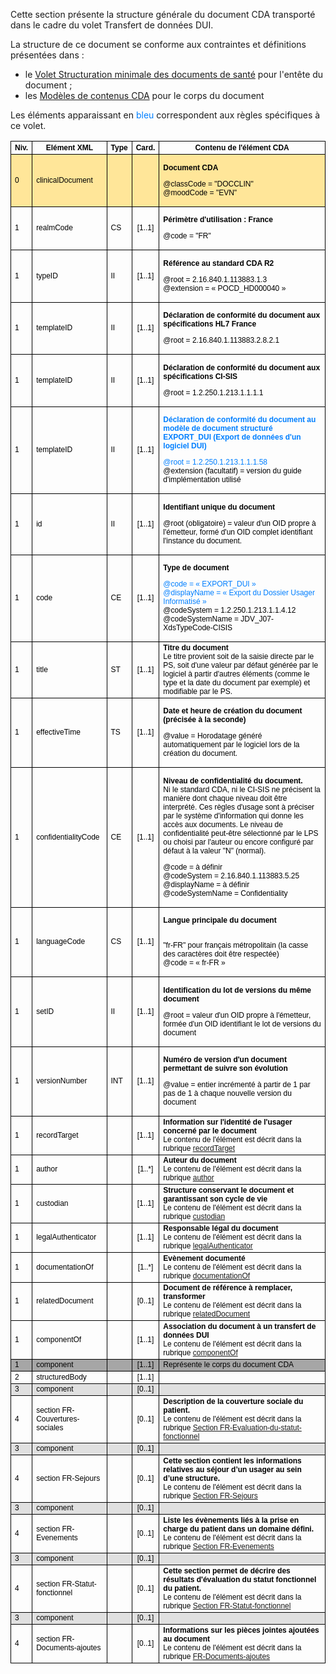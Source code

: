 <style>

	<!-- Propriétés de style générales (taille, couleurs et police de texte, bordures) du tableau -->
	table {
		width: 101%;
		border-collapse: collapse;
		border: none
	}

	th, td {
		border: solid windowtext 0.5pt !important;
		font-family: "Arial", sans-serif;
		font-size: 12px;
		color: black
	}

	blue { 
		color: #007FFF
	}

	<!-- Propriétés spécifiques à des lignes ou des colonnes de tableau (fond de couleur, centrage) -->
	#cda td:nth-child(2),
	#cda td:nth-child(3),
	#cda td:nth-child(4),
	#cda th:nth-child(5),
	#cda td:nth-child(5) {
		width: auto
	}

	#cda th:nth-child(4),
	#cda td:nth-child(4) {
		text-align: center;
	}

	#line1 td {
		background: #FFE699
	}

	#lvl1 td {
		background: #A6A6A6
	}

	#lvl2 td {
		background: #E0E0E0
	}

</style>

Cette section présente la structure générale du document CDA transporté dans le cadre du volet Transfert de données DUI.

La structure de ce document se conforme aux contraintes et définitions présentées dans :
- le [Volet Structuration minimale des documents de santé](https://esante.gouv.fr/volet-structuration-minimale-de-documents-de-sante) pour l'entête du document ;
- les [Modèles de contenus CDA](https://esante.gouv.fr/volet-de-reference-modeles-de-contenus-cda) pour le corps du document

Les éléments apparaissant en <blue>bleu</blue> correspondent aux règles spécifiques à ce volet.

<table id="cda">
	<thead>
		<tr>
			<th>Niv.</th>
			<th>Elément XML</th>
			<th>Type</th>
			<th>Card.</th>
			<th>Contenu de l'élément CDA</th>
		</tr>
	</thead>
	<tbody>
		<tr id="line1">
			<td>0</td>
			<td>clinicalDocument</td>
			<td></td>
			<td></td>
			<td><p><strong>Document CDA</strong></p>
			<p>@classCode = "DOCCLIN"
			<br>@moodCode = "EVN"</p></td>
		</tr>
		<tr>
			<td>1</td>
			<td>realmCode</td>
			<td>CS</td>
			<td>[1..1]</td>
			<td><p><strong>Périmètre d'utilisation : France</strong></p>
			<p>@code = "FR"</p></td>
		</tr>
		<tr>
			<td>1</td>
			<td>typeID</td>
			<td>II</td>
			<td>[1..1]</td>
			<td><p><strong>Référence au standard CDA R2</strong></p>
			<p>@root = 2.16.840.1.113883.1.3
			<br>@extension = « POCD_HD000040 »</p></td>
		</tr>
		<tr>
			<td>1</td>
			<td>templateID</td>
			<td>II</td>
			<td>[1..1]</td>
			<td><p><strong>Déclaration de conformité du document aux spécifications HL7 France</strong></p>
			<p>@root = 2.16.840.1.113883.2.8.2.1</p></td>
		</tr>
		<tr>
			<td>1</td>
			<td>templateID</td>
			<td>II</td>
			<td>[1..1]</td>
			<td><p><strong>Déclaration de conformité du document aux spécifications CI-SIS</strong></p>
			<p>@root = 1.2.250.1.213.1.1.1.1</p></td>
		</tr>
		<tr>
			<td>1</td>
			<td>templateID</td>
			<td>II</td>
			<td>[1..1]</td>
			<td><p><strong><blue>Déclaration de conformité du document au modèle de document structuré EXPORT_DUI (Export de données d'un logiciel DUI)</blue></strong></p>
			<p><blue>@root = 1.2.250.1.213.1.1.1.58</blue>
			<br>@extension (facultatif) = version du guide d'implémentation utilisé</p></td>
		</tr>
		<tr>
			<td>1</td>
			<td>id</td>
			<td>II</td>
			<td>[1..1]</td>
			<td><p><strong>Identifiant unique du document</strong>
			<p>@root (obligatoire) = valeur d'un OID propre à l'émetteur, formé d'un OID complet identifiant l'instance du document.
			</p></td>
		</tr>
		<tr>
			<td>1</td>
			<td>code</td>
			<td>CE</td>
			<td>[1..1]</td>
			<td><p><strong>Type de document</strong></p>			
			<p><blue>@code = « EXPORT_DUI »
			<br>@displayName = « Export du Dossier Usager Informatisé »</blue>
			<br>@codeSystem = 1.2.250.1.213.1.1.4.12
			<br>@codeSystemName = JDV_J07-XdsTypeCode-CISIS</p></td>
		</tr>
		<tr>
			<td>1</td>
			<td>title</td>
			<td>ST</td>
			<td>[1..1]</td>
			<td><strong>Titre du document</strong>
			<br>Le titre provient soit de la saisie directe par le PS, soit d'une valeur par défaut générée par le logiciel à partir d'autres éléments (comme le type et la date du document par exemple) et modifiable par le PS.</td>
		</tr>
		<tr>
			<td>1</td>
			<td>effectiveTime</td>
			<td>TS</td>
			<td>[1..1]</td>
			<td><p><strong>Date et heure de création du document (précisée à la seconde)</strong></p>
			<p>@value = Horodatage généré automatiquement par le logiciel lors de la création du document.</p></td>
		</tr>
		<tr>
			<td>1</td>
			<td>confidentialityCode</td>
			<td>CE</td>
			<td>[1..1]</td>
			<td><p><strong>Niveau de confidentialité du document.</strong>
			<br>Ni le standard CDA, ni le CI-SIS ne précisent la manière dont chaque niveau doit être interprété. Ces règles d'usage sont à préciser par le système d'information qui donne les accès aux documents.
			Le niveau de confidentialité peut-être sélectionné par le LPS ou choisi par l'auteur ou encore configuré par défaut à la valeur "N" (normal).</p>
			<p>@code = à définir
			<br>@codeSystem = 2.16.840.1.113883.5.25 
			<bR>@displayName = à définir
			<br>@codeSystemName = Confidentiality</p></td>
		</tr>
		<tr>
			<td>1</td>
			<td>languageCode</td>
			<td>CS</td>
			<td>[1..1]</td>
			<td><p><strong>Langue principale du document</strong></p>
			<bR>"fr-FR" pour français métropolitain (la casse des caractères doit être respectée)
			<bR>@code = « fr-FR »</p></td>
		</tr>
		<tr>
			<td>1</td>
			<td>setID</td>
			<td>II</td>
			<td>[1..1]</td>
			<td><p><strong>Identification du lot de versions du même document</strong>
			<p>@root = valeur d'un OID propre à l'émetteur, formée d'un OID identifiant le lot de versions du document</p></td>
		</tr>
		<tr>
			<td>1</td>
			<td>versionNumber</td>
			<td>INT</td>
			<td>[1..1]</td>
			<td><p><strong>Numéro de version d'un document permettant de suivre son évolution</strong></p>
			<p>@value = entier incrémenté à partir de 1 par pas de 1 à chaque nouvelle version du document</p></td>
		</tr>
		<tr>
			<td>1</td>
			<td>recordTarget</td>
			<td></td>
			<td>[1..1]</td>
			<td><strong>Information sur l'identité de l'usager concerné par le document</strong>
			<br>Le contenu de l'élément est décrit dans la rubrique <a href="contenu_dossier_entete_cda.html#recordtarget">recordTarget</a></td>
		</tr>
		<tr>
			<td>1</td>
			<td>author</td>
			<td></td>
			<td>[1..*]</td>
			<td><strong>Auteur du document</strong>
			<br>Le contenu de l'élément est décrit dans la rubrique <a href="contenu_dossier_entete_cda.html#author">author</a></td>
		</tr>
		<tr>
			<td>1</td>
			<td>custodian</td>
			<td></td>
			<td>[1..1]</td>
			<td><strong>Structure conservant le document et garantissant son cycle de vie</strong>
			<br>Le contenu de l'élément est décrit dans la rubrique <a href="contenu_dossier_entete_cda.html#custodian">custodian</a></td>
		</tr>
		<tr>
			<td>1</td>
			<td>legalAuthenticator</td>
			<td></td>
			<td>[1..1]</td>
			<td><strong>Responsable légal du document</strong>
			<br>Le contenu de l'élément est décrit dans la rubrique <a href="contenu_dossier_entete_cda.html#legalauthentificator">legalAuthenticator</a></td>
		</tr>
		<tr>
			<td>1</td>
			<td>documentationOf</td>
			<td></td>
			<td>[1..*]</td>
			<td><strong>Evènement documenté</strong>
			<br>Le contenu de l'élément est décrit dans la rubrique <a href="contenu_dossier_entete_cda.html#documentationof">documentationOf</a></td>
		</tr>
		<tr>
			<td>1</td>
			<td>relatedDocument</td>
			<td></td>
			<td>[0..1]</td>
			<td><strong>Document de référence à remplacer, transformer</strong>
			<br>Le contenu de l'élément est décrit dans la rubrique <a href="contenu_dossier_entete_cda.html#relateddocument">relatedDocument</a></td>
		</tr>
		<tr>
			<td>1</td>
			<td>componentOf</td>
			<td></td>
			<td>[1..1]</td>
			<td><strong>Association du document à un transfert de données DUI</strong>
			<br>Le contenu de l'élément est décrit dans la rubrique <a href="contenu_dossier_entete_cda.html#componentof">componentOf</a></td>
		</tr>
		<tr id="lvl1">
			<td>1</td>
			<td>component</td>
			<td></td>
			<td>[1..1]</td>
			<td>Représente le corps du document CDA</td>
		</tr>
		<tr>
			<td>2</td>
			<td>structuredBody</td>
			<td></td>
			<td>[1..1]</td>
			<td></td>
		</tr>
		<tr id="lvl2">
			<td>3</td>
			<td>component</td>
			<td></td>
			<td>[0..1]</td>
			<td></td>
		</tr>
		<tr>
			<td>4</td>
			<td>section FR-Couvertures-sociales</td>
			<td></td>
			<td>[0..1]</td>
			<td><strong>Description de la couverture sociale du patient.</strong>
			<br>Le contenu de l'élément est décrit dans la rubrique <a href="contenu_dossier_corps_cda.html#section-fr-couvertures-sociales">Section FR-Evaluation-du-statut-fonctionnel</a></td>
		</tr>
		<tr id="lvl2">
			<td>3</td>
			<td>component</td>
			<td></td>
			<td>[0..1]</td>
			<td></td>
		</tr>
		<tr>
			<td>4</td>
			<td>section FR-Sejours</td>
			<td></td>
			<td>[0..1]</td>
			<td><strong>Cette section contient les informations relatives au séjour d’un usager au sein d’une structure.</strong>
			<br>Le contenu de l'élément est décrit dans la rubrique <a href="contenu_dossier_corps_cda.html#section-fr-sejours">Section FR-Sejours</a></td>
		</tr>
		<tr id="lvl2">
			<td>3</td>
			<td>component</td>
			<td></td>
			<td>[0..1]</td>
			<td></td>
		</tr>
		<tr>
			<td>4</td>
			<td>section FR-Evenements</td>
			<td></td>
			<td>[0..1]</td>
			<td><strong>Liste les évènements liés à la prise en charge du patient dans un domaine défini.</strong>
			<br>Le contenu de l'élément est décrit dans la rubrique <a href="contenu_dossier_corps_cda.html#section-fr-evenements">Section FR-Evenements</a></td>
		</tr>
		<tr id="lvl2">
			<td>3</td>
			<td>component</td>
			<td></td>
			<td>[0..1]</td>
			<td></td>
		</tr>
		<tr>
			<td>4</td>
			<td>section FR-Statut-fonctionnel</td>
			<td></td>
			<td>[0..1]</td>
			<td><strong>Cette section permet de décrire des résultats d'évaluation du statut fonctionnel du patient.</strong>
			<br>Le contenu de l'élément est décrit dans la rubrique <a href="contenu_dossier_corps_cda.html#section-fr-statut-fonctionnel">Section FR-Statut-fonctionnel</a></td>
		</tr>		
		<tr id="lvl2">
			<td>3</td>
			<td>component</td>
			<td></td>
			<td>[0..1]</td>
			<td></td>
		</tr>
		<tr>
			<td>4</td>
			<td>section FR-Documents-ajoutes</td>
			<td></td>
			<td>[0..1]</td>
			<td><strong>Informations sur les pièces jointes ajoutées au document</strong>
			<br>Le contenu de l'élément est décrit dans la rubrique <a href="contenu_dossier_corps_cda.html#section-fr-documents-ajoutes">FR-Documents-ajoutes</a></td>
		</tr>
	</tbody>
</table>

